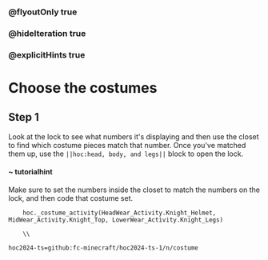 ### @flyoutOnly true
### @hideIteration true
### @explicitHints true

# Choose the costumes

## Step 1
Look at the lock to see what numbers it's displaying and then use the closet to find which costume pieces match that number. Once you've matched them up, use the ``||hoc:head, body, and legs||`` block to open the lock.

#### ~ tutorialhint
Make sure to set the numbers inside the closet to match the numbers on the lock, and then code that costume set.


```ghost
    hoc._costume_activity(HeadWear_Activity.Knight_Helmet, MidWear_Activity.Knight_Top, LowerWear_Activity.Knight_Legs)
```
```template     
    \\
```

```package
hoc2024-ts=github:fc-minecraft/hoc2024-ts-1/n/costume
```